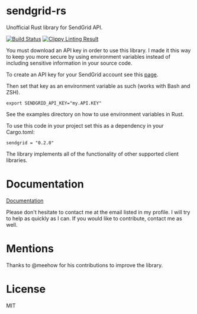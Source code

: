 # sendgrid-rs
Unofficial Rust library for SendGrid API.

[![Build Status](https://travis-ci.org/gsquire/sendgrid-rs.svg?branch=master)](https://travis-ci.org/gsquire/sendgrid-rs)
[![Clippy Linting Result](http://clippy.bashy.io/github/gsquire/sendgrid-rs/master/badge.svg?style=flat-square)](http://clippy.bashy.io/github/gsquire/sendgrid-rs/master/log)

You must download an API key in order to use this library. I made it this way
to keep you more secure by using environment variables instead of including
sensitive information in your source code.

To create an API key for your SendGrid account see this [page](https://sendgrid.com/docs/API_Reference/Web_API_v3/API_Keys/index.html).

Then set that key as an environment variable as such (works with Bash and ZSH).

```shell
export SENDGRID_API_KEY="my.API.KEY"
```

See the examples directory on how to use environment variables in Rust.

To use this code in your project set this as a dependency in your Cargo.toml:
```shell
sendgrid = "0.2.0"
```

The library implements all of the functionality of other supported client libraries.

# Documentation
[Documentation](https://garrettsquire.com/rust/sendgrid-rs/sendgrid)

Please don't hesitate to contact me at the email listed in my profile. I will
try to help as quickly as I can. If you would like to contribute, contact me
as well.

# Mentions
Thanks to @meehow for his contributions to improve the library.

# License
MIT
